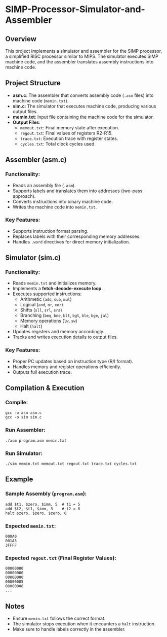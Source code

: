 # SIMP-Processor-Simulator-and-Assembler

## Overview
This project implements a simulator and assembler for the SIMP processor, a simplified RISC processor similar to MIPS. The simulator executes SIMP machine code, and the assembler translates assembly instructions into machine code.

## Project Structure
- **asm.c**: The assembler that converts assembly code (`.asm` files) into machine code (`memin.txt`).
- **sim.c**: The simulator that executes machine code, producing various output files.
- **memin.txt**: Input file containing the machine code for the simulator.
- **Output Files**:
  - `memout.txt`: Final memory state after execution.
  - `regout.txt`: Final values of registers R2-R15.
  - `trace.txt`: Execution trace with register states.
  - `cycles.txt`: Total clock cycles used.

## Assembler (asm.c)
### Functionality:
- Reads an assembly file (`.asm`).
- Supports labels and translates them into addresses (two-pass approach).
- Converts instructions into binary machine code.
- Writes the machine code into `memin.txt`.

### Key Features:
- Supports instruction format parsing.
- Replaces labels with their corresponding memory addresses.
- Handles `.word` directives for direct memory initialization.

## Simulator (sim.c)
### Functionality:
- Reads `memin.txt` and initializes memory.
- Implements a **fetch-decode-execute loop**.
- Executes supported instructions:
  - Arithmetic (`add`, `sub`, `mul`)
  - Logical (`and`, `or`, `xor`)
  - Shifts (`sll`, `srl`, `sra`)
  - Branching (`beq`, `bne`, `blt`, `bgt`, `ble`, `bge`, `jal`)
  - Memory operations (`lw`, `sw`)
  - Halt (`halt`)
- Updates registers and memory accordingly.
- Tracks and writes execution details to output files.

### Key Features:
- Proper PC updates based on instruction type (R/I format).
- Handles memory and register operations efficiently.
- Outputs full execution trace.

## Compilation & Execution
### Compile:
```
gcc -o asm asm.c
gcc -o sim sim.c
```

### Run Assembler:
```
./asm program.asm memin.txt
```

### Run Simulator:
```
./sim memin.txt memout.txt regout.txt trace.txt cycles.txt
```

## Example
### Sample Assembly (`program.asm`):
```
add $t1, $zero, $imm, 5  # t1 = 5
add $t2, $t1, $imm, 3    # t2 = 8
halt $zero, $zero, $zero, 0
```
### Expected `memin.txt`:
```
000A0
001A3
3FFFF
```
### Expected `regout.txt` (Final Register Values):
```
00000000
00000000
00000000
00000005
00000008
...
```

## Notes
- Ensure `memin.txt` follows the correct format.
- The simulator stops execution when it encounters a `halt` instruction.
- Make sure to handle labels correctly in the assembler.

